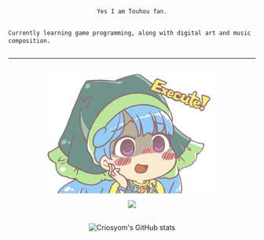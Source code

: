 <div style = "display: flex; align-items: center; justify-content: center;">

    Yes I am Touhou fan.
</div>
<div style = "display: flex; align-items: center; justify-content: center;">

    Currently learning game programming, along with digital art and music composition.
</div>

---

</br>
<div style = "display: flex; align-items: center; justify-content: center;">
    <img style = "width: 25em;" src = "OhExecute.png">
</div>

<div style = "display: flex; align-items: center; justify-content: center;">

![](https://komarev.com/ghpvc/?username=Criosyom&color=FF0000&label=NUMBER+OF+MORTALS+THAT+HAD+LAID+THEIR+EYES+ON+MY+DOMAIN:&style=flat)

</div>

<div style = "display: flex; align-items: center; justify-content: center;">

![Criosyom's GitHub stats](https://github-readme-stats.vercel.app/api?username=Criosyom&show_icons=true&theme=radical)

</div>